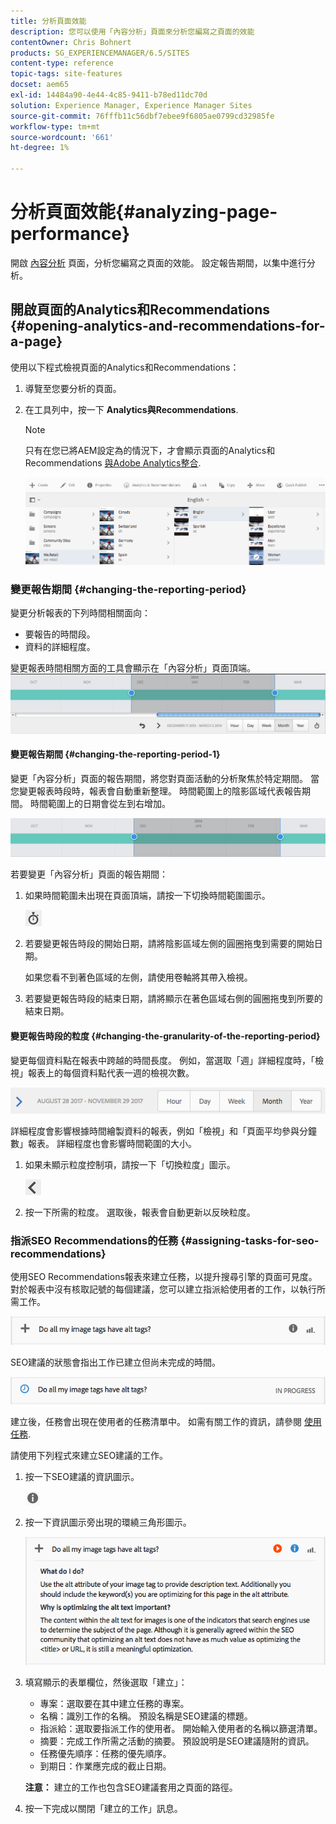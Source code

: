 ```yaml
---
title: 分析頁面效能
description: 您可以使用「內容分析」頁面來分析您編寫之頁面的效能
contentOwner: Chris Bohnert
products: SG_EXPERIENCEMANAGER/6.5/SITES
content-type: reference
topic-tags: site-features
docset: aem65
exl-id: 14484a90-4e44-4c85-9411-b78ed11dc70d
solution: Experience Manager, Experience Manager Sites
source-git-commit: 76fffb11c56dbf7ebee9f6805ae0799cd32985fe
workflow-type: tm+mt
source-wordcount: '661'
ht-degree: 1%

---
```


# 分析頁面效能{#analyzing-page-performance}

開啟 [內容分析](/help/sites-authoring/content-insights.md) 頁面，分析您編寫之頁面的效能。 設定報告期間，以集中進行分析。

## 開啟頁面的Analytics和Recommendations {#opening-analytics-and-recommendations-for-a-page}

使用以下程式檢視頁面的Analytics和Recommendations：

1. 導覽至您要分析的頁面。
1. 在工具列中，按一下 **Analytics與Recommendations**.

   >[!NOTE]
   >
   >只有在您已將AEM設定為的情況下，才會顯示頁面的Analytics和Recommendations [與Adobe Analytics整合](/help/sites-administering/adobeanalytics-connect.md).

   ![screen-shot_2019-03-05at115319](assets/screen-shot_2019-03-05at115319.png)

### 變更報告期間 {#changing-the-reporting-period}

變更分析報表的下列時間相關面向：

* 要報告的時間段。
* 資料的詳細程度。

變更報表時間相關方面的工具會顯示在「內容分析」頁面頂端。 ![chlimage_1-126](assets/chlimage_1-126.png)

#### 變更報告期間 {#changing-the-reporting-period-1}

變更「內容分析」頁面的報告期間，將您對頁面活動的分析聚焦於特定期間。 當您變更報表時段時，報表會自動重新整理。 時間範圍上的陰影區域代表報告期間。 時間範圍上的日期會從左到右增加。

![chlimage_1-127](assets/chlimage_1-127.png)

若要變更「內容分析」頁面的報告期間：

1. 如果時間範圍未出現在頁面頂端，請按一下切換時間範圍圖示。

   ![切換時間範圍](do-not-localize/chlimage_1-22.png)

1. 若要變更報告時段的開始日期，請將陰影區域左側的圓圈拖曳到需要的開始日期。

   如果您看不到著色區域的左側，請使用卷軸將其帶入檢視。

1. 若要變更報告時段的結束日期，請將顯示在著色區域右側的圓圈拖曳到所要的結束日期。

#### 變更報告時段的粒度 {#changing-the-granularity-of-the-reporting-period}

變更每個資料點在報表中跨越的時間長度。 例如，當選取「週」詳細程度時，「檢視」報表上的每個資料點代表一週的檢視次數。

![screen_shot_2017-11-29at141001](assets/screen_shot_2017-11-29at141001.png)

詳細程度會影響根據時間繪製資料的報表，例如「檢視」和「頁面平均參與分鐘數」報表。 詳細程度也會影響時間範圍的大小。

1. 如果未顯示粒度控制項，請按一下「切換粒度」圖示。

   ![chlimage_1-128](assets/chlimage_1-128.png)

1. 按一下所需的粒度。 選取後，報表會自動更新以反映粒度。

### 指派SEO Recommendations的任務 {#assigning-tasks-for-seo-recommendations}

使用SEO Recommendations報表來建立任務，以提升搜尋引擎的頁面可見度。 對於報表中沒有核取記號的每個建議，您可以建立指派給使用者的工作，以執行所需工作。

![chlimage_1-129](assets/chlimage_1-129.png)

SEO建議的狀態會指出工作已建立但尚未完成的時間。

![chlimage_1-130](assets/chlimage_1-130.png)

建立後，任務會出現在使用者的任務清單中。 如需有關工作的資訊，請參閱 [使用任務](/help/sites-authoring/task-content.md).

請使用下列程式來建立SEO建議的工作。

1. 按一下SEO建議的資訊圖示。

   ![資訊圖示](do-not-localize/chlimage_1-23.png)

1. 按一下資訊圖示旁出現的環繞三角形圖示。

   ![chlimage_1-131](assets/chlimage_1-131.png)

1. 填寫顯示的表單欄位，然後選取「建立」：

   * 專案：選取要在其中建立任務的專案。
   * 名稱：識別工作的名稱。 預設名稱是SEO建議的標題。
   * 指派給：選取要指派工作的使用者。 開始輸入使用者的名稱以篩選清單。
   * 摘要：完成工作所需之活動的摘要。 預設說明是SEO建議隨附的資訊。
   * 任務優先順序：任務的優先順序。
   * 到期日：作業應完成的截止日期。

   **注意：** 建立的工作也包含SEO建議套用之頁面的路徑。

1. 按一下完成以關閉「建立的工作」訊息。

